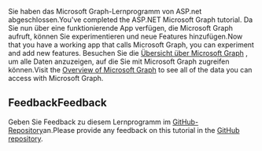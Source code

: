 <!-- markdownlint-disable MD002 MD041 -->

<span data-ttu-id="df412-101">Sie haben das Microsoft Graph-Lernprogramm von ASP.net abgeschlossen.</span><span class="sxs-lookup"><span data-stu-id="df412-101">You've completed the ASP.NET Microsoft Graph tutorial.</span></span> <span data-ttu-id="df412-102">Da Sie nun über eine funktionierende App verfügen, die Microsoft Graph aufruft, können Sie experimentieren und neue Features hinzufügen.</span><span class="sxs-lookup"><span data-stu-id="df412-102">Now that you have a working app that calls Microsoft Graph, you can experiment and add new features.</span></span> <span data-ttu-id="df412-103">Besuchen Sie die [Übersicht über Microsoft Graph](/graph/overview) , um alle Daten anzuzeigen, auf die Sie mit Microsoft Graph zugreifen können.</span><span class="sxs-lookup"><span data-stu-id="df412-103">Visit the [Overview of Microsoft Graph](/graph/overview) to see all of the data you can access with Microsoft Graph.</span></span>

## <a name="feedback"></a><span data-ttu-id="df412-104">Feedback</span><span class="sxs-lookup"><span data-stu-id="df412-104">Feedback</span></span>

<span data-ttu-id="df412-105">Geben Sie Feedback zu diesem Lernprogramm im [GitHub-Repository](https://github.com/microsoftgraph/msgraph-training-aspnetmvcapp)an.</span><span class="sxs-lookup"><span data-stu-id="df412-105">Please provide any feedback on this tutorial in the [GitHub repository](https://github.com/microsoftgraph/msgraph-training-aspnetmvcapp).</span></span>
